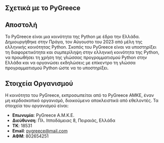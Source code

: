 ## Σχετικά με το PyGreece

## Αποστολή

Το PyGreece είναι μια κοινότητα της Python με έδρα την Ελλάδα. Δημιουργήθηκε στην Πράγα,
τον Αύγουστο του 2023 από μέλη της ελληνικής κοινότητας Python. Σκοπός του PyGreece είναι
να υποστηρίξει τη διαφορετικότητα και συμπερίληψη στην ελληνική κοινότητα της Python, να
προωθήσει τη χρήση της γλώσσας προγραμματισμού Python στην Ελλάδα και να οργανώσει
εκδηλώσεις με επίκεντρο τη γλώσσα προγραμματισμού Python ώστε να το υποστηρίξει.

## Στοιχεία Οργανισμού

Η κοινότητα του PyGreece, εκπροσωπείται από το PyGreece AMKE, έναν μη κερδοσκοπικό
οργανισμό, διοικούμενο αποκλειστικά από εθελοντές. Τα στοιχεία του οργανισμού είναι:

- **Επωνυμία**: PyGreece A.M.K.E.
- **Διεύθυνση**: Πλ. Ιπποδάμειας 8, Πειραιάς, Ελλάδα
- **ΤΚ**: 18531
- **Email**: pygreece@mail.com
- **ΑΦΜ**: 802654251
